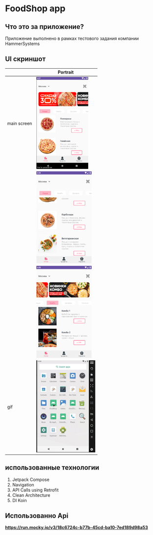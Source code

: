 # FoodShop app


## Что это за приложение?

Приложение выполнено в рамках тестового задания компании HammerSystems

## UI скриншот


|                   | Portrait                                                     | 
|-------------------|--------------------------------------------------------------|
| main screen       | <img src="assets/main-screen1.png" height="300">             |                                                                       |
|                   | <img src="assets/main-screen2.png" height="300">             |                                                                       |
|                   | <img src="assets/main-screen3.png" height="300">             |                                                                       |
| gif               | <img src="assets/foodshop-mainscreen.gif"  height="300">     |                                                                       |

## использованные технологии

1. Jetpack Compose
2. Navigation
3. API Calls using Retrofit
4. Clean Architecture
5. DI Koin

## Использованно Api

**https://run.mocky.io/v3/18c6724c-b77b-45cd-ba10-7ed189d98a53**


